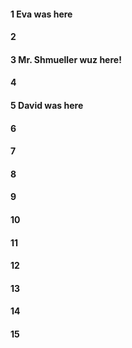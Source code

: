 #### 1 Eva was here
#### 2
#### 3 Mr. Shmueller wuz here!
#### 4
#### 5 David was here
#### 6
#### 7
#### 8
#### 9
#### 10
#### 11
#### 12
#### 13
#### 14
#### 15
